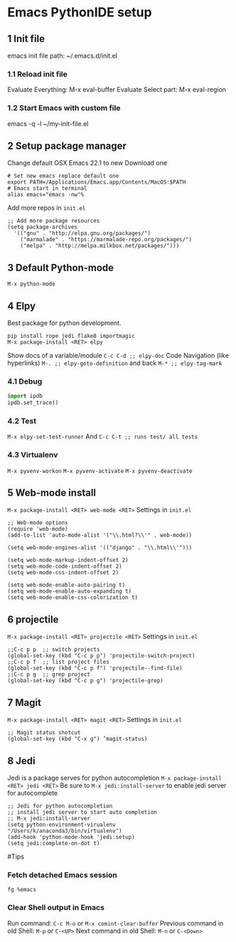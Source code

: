 
# Emacs PythonIDE setup

## 1 Init file
emacs init file path:
~/.emacs.d/init.el
### 1.1 Reload init file
Evaluate Everything: M-x eval-buffer
Evaluate Select part: M-x eval-region

### 1.2 Start Emacs with custom file
emacs -q -l ~/my-init-file.el

## 2 Setup package manager
Change default OSX Emacs 22.1 to new Download one
```Shell
# Set new emacs replace default one
export PATH=/Applications/Emacs.app/Contents/MacOS:$PATH
# Emacs start in terminal
alias emacs="emacs -nw"% 
```

Add more repos in `init.el`
```Lisp
;; Add more package resources
(setq package-archives
  '(("gnu" . "http://elpa.gnu.org/packages/")
    ("marmalade" . "https://marmalade-repo.org/packages/")
    ("melpa" . "http://melpa.milkbox.net/packages/")))

```


## 3 Default Python-mode
```Shell 
M-x python-mode
```

## 4 Elpy
Best package for python development.
```Shell
pip install rope jedi flake8 importmagic
M-x package-install <RET> elpy
```
Show docs of a variable/module
`C-c C-d ;; elpy-doc`
Code Navigation (like hyperlinks)
`M-. ;; elpy-goto-definition` and back `M-* ;; elpy-tag-mark`


### 4.1 Debug

```python
import ipdb
ipdb.set_trace()
```

### 4.2 Test
`M-x elpy-set-test-runner`
And
`C-c C-t ;; runs test/ all tests`

### 4.3 Virtualenv
`M-x pyvenv-workon` `M-x pyvenv-activate` `M-x pyvenv-deactivate`


## 5 Web-mode install

`M-x package-install <RET> web-mode <RET>`
Settings in `init.el`
```Lisp
;; Web-mode options                                                                                 
(require 'web-mode)
(add-to-list 'auto-mode-alist '("\\.html?\\'" . web-mode))

(setq web-mode-engines-alist '(("django" . "\\.html\\'")))

(setq web-mode-markup-indent-offset 2)
(setq web-mode-code-indent-offset 2)
(setq web-mode-css-indent-offset 2)

(setq web-mode-enable-auto-pairing t)
(setq web-mode-enable-auto-expanding t)
(setq web-mode-enable-css-colorization t)
```

## 6 projectile
`M-x package-install <RET> projectile <RET>`
Settings in `init.el`
```Lisp
;;C-c p p  ;; switch projects
(global-set-key (kbd "C-c p p") 'projectile-switch-project)
;;C-c p f  ;; list project files
(global-set-key (kbd "C-c p f") 'projectile--find-file)
;;C-c p g  ;; grep project
(global-set-key (kbd "C-c p g") 'projectile-grep)

```


## 7 Magit
`M-x package-install <RET> magit <RET>`
Settings in `init.el`
```elisp
;; Magit status shotcut
(global-set-key (kbd "C-x g") ’magit-status)
```


## 8 Jedi
Jedi is a package serves for python autocompletion
`M-x package-install <RET> jedi <RET>`
Be sure to `M-x jedi:install-server` to enable jedi server for autocomplete

```Lisp
;; Jedi for python autocompletion
;; install jedi server to start auto completion
;; M-x jedi:install-server
(setq python-environment-virualenv "/Users/k/anaconda3/bin/virtualenv")
(add-hook 'python-mode-hook 'jedi:setup)
(setq jedi:complete-on-dot t)
```
#Tips
### Fetch detached Emacs session
```Shell
fg %emacs
```
### Clear Shell output in Emacs
Run command: `C-c M-o` or `M-x comint-clear-buffer`
Previous command in old Shell: `M-p` or `C-<UP>`
Next command in old Shell: `M-n` or `C-<Down>`



